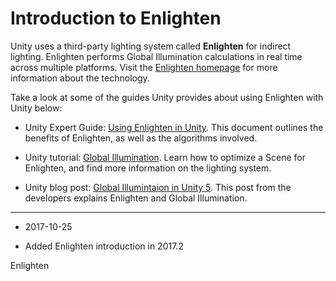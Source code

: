 # Introduction to Enlighten

Unity uses a third-party lighting system called **Enlighten** for indirect lighting. Enlighten performs Global Illumination calculations in real time across multiple platforms. Visit the [Enlighten homepage](http://www.geomerics.com/enlighten) for more information about the technology. 

Take a look at some of the guides Unity provides about using Enlighten with Unity below: 

* Unity Expert Guide: [Using Enlighten in Unity](https://docs.unity3d.com/uploads/ExpertGuides/Using%20Enlighten%20with%20Unity.pdf). This document outlines the benefits of Enlighten, as well as the algorithms involved.

* Unity tutorial: [Global Illumination](https://unity3d.com/learn/tutorials/topics/graphics/introduction-precomputed-realtime-gi?playlist=17102). Learn how to optimize a Scene for Enlighten, and find more information on the lighting system. 

* Unity blog post: [Global Illumintaion in Unity 5](https://blogs.unity3d.com/2014/09/18/global-illumination-in-unity-5/). This post from the developers explains Enlighten and Global Illumination.

---

* <span class="page-edit">2017-10-25 <!-- include IncludeTextNewPageYesEdit --></span>

* <span class="page-history">Added Enlighten introduction in 2017.2</span>

<span class="search-words">Enlighten</span>